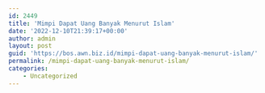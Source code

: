 ```yaml
---
id: 2449
title: 'Mimpi Dapat Uang Banyak Menurut Islam'
date: '2022-12-10T21:39:17+00:00'
author: admin
layout: post
guid: 'https://bos.awn.biz.id/mimpi-dapat-uang-banyak-menurut-islam/'
permalink: /mimpi-dapat-uang-banyak-menurut-islam/
categories:
    - Uncategorized
---
```


